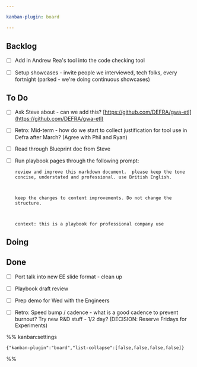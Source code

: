 ```yaml
---

kanban-plugin: board

---
```


## Backlog

- [ ] Add in Andrew Rea's tool into the code checking tool
- [ ] Setup showcases - invite people we interviewed, tech folks, every fortnight (parked - we're doing continuous showcases)


## To Do

- [ ] Ask Steve about - can we add this?
	[https://github.com/DEFRA/gwa-etl](https://github.com/DEFRA/gwa-etl)
- [ ] Retro: Mid-term - how do we start to collect justification for tool use in Defra after March? (Agree with Phil and Ryan)
- [ ] Read through Blueprint doc from Steve
- [ ] Run playbook pages through the following prompt:
	
	```
	review and improve this markdown document.  please keep the tone concise, understated and professional. use British English. 
	
	  
	
	keep the changes to content improvements. Do not change the structure.   
	
	  
	
	context: this is a playbook for professional company use
	```


## Doing



## Done

- [ ] Port talk into new EE slide format - clean up
- [ ] Playbook draft review
- [ ] Prep demo for Wed with the Engineers
- [ ] Retro: Speed bump / cadence - what is a good cadence to prevent burnout? Try new R&D stuff - 1/2 day? (DECISION: Reserve Fridays for Experiments)




%% kanban:settings
```
{"kanban-plugin":"board","list-collapse":[false,false,false,false]}
```
%%